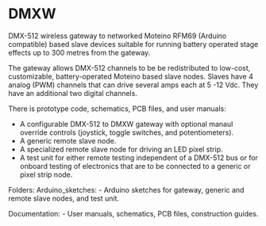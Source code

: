 # DMXW
DMX-512 wireless gateway to networked Moteino RFM69 (Arduino compatible) based slave devices suitable for running battery operated stage effects up to 300 metres from the gateway.

The gateway allows DMX-512 channels to be be redistributed to low-cost, customizable, battery-operated Moteino based slave nodes. Slaves have 4 analog (PWM) channels that can drive several amps each at 5 -12 Vdc. They have an additional two digital channels. 

There is prototype code, schematics, PCB files, and user manuals:
  - A configurable DMX-512 to DMXW gateway with optional manaul override
    controls (joystick, toggle switches, and potentiometers).
  - A generic remote slave node.
  - A specialized remote slave node for driving an LED pixel strip.
  - A test unit for either remote testing independent of a DMX-512 bus or
    for onboard testing of electronics that are to be connected to a generic
    or pixel strip node.

Folders:
  Arduino_sketches:
    - Arduino sketches for gateway, generic and remote slave nodes, and
      test unit.

  Documentation:
    - User manuals, schematics, PCB files, construction guides.
